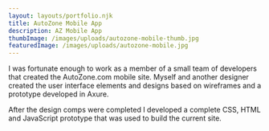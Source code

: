 ```yaml
---
layout: layouts/portfolio.njk
title: AutoZone Mobile App
description: AZ Mobile App
thumbImage: /images/uploads/autozone-mobile-thumb.jpg
featuredImage: /images/uploads/autozone-mobile.jpg
---
```

I was fortunate enough to work as a member of a small team of developers that created the AutoZone.com mobile site. Myself and another designer created the user interface elements and designs based on wireframes and a prototype developed in Axure.

After the design comps were completed I developed a complete CSS, HTML and JavaScript prototype that was used to build the current site.